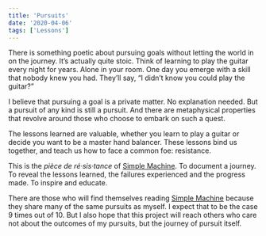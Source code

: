 ```yaml
---
title: 'Pursuits'
date: '2020-04-06'
tags: ['Lessons']
---
```


There is something poetic about pursuing goals without letting the world in on
the journey. It’s actually quite stoic. Think of learning to play the guitar
every night for years. Alone in your room. One day you emerge with a skill that
nobody knew you had. They’ll say, “I didn’t know you could play the guitar?”

I believe that pursuing a goal is a private matter. No explanation needed. But a
pursuit of any kind is still a pursuit. And there are metaphysical properties
that revolve around those who choose to embark on such a quest.

The lessons learned are valuable, whether you learn to play a guitar or decide
you want to be a master hand balancer. These lessons bind us together, and teach
us how to face a common foe: resistance.

This is the _pièce de ré·sis·tance_ of
[Simple Machine](https://www.youtube.com/channel/UCQPW7EPRHF4Eb1Ei9I5Gf6A). To
document a journey. To reveal the lessons learned, the failures experienced and
the progress made. To inspire and educate.

There are those who will find themselves reading
[Simple Machine](https://www.youtube.com/channel/UCQPW7EPRHF4Eb1Ei9I5Gf6A)
because they share many of the same pursuits as myself. I expect that to be the
case 9 times out of 10. But I also hope that this project will reach others who
care not about the outcomes of my pursuits, but the journey of pursuit itself.
